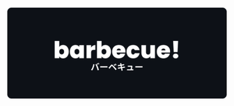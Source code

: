 <a href="https://tuna.one" target="_blank"><img src="https://github.com/barbecue/barbecue/blob/master/banner-v2.png?raw=true"></a>
